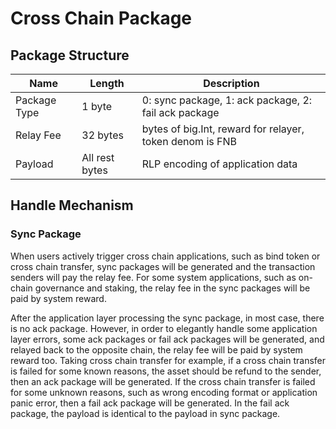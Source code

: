 # Cross Chain Package

## Package Structure

| Name           | Length         | Description                                              | 
| -------------- | -------------- | -------------------------------------------------------- |
| Package Type   | 1 byte         | 0: sync package, 1: ack package, 2: fail ack package     |
| Relay Fee      | 32 bytes       | bytes of big.Int, reward for relayer, token denom is FNB |
| Payload        | All rest bytes | RLP encoding of application data                         | 
 
## Handle Mechanism

### Sync Package

When users actively trigger cross chain applications, such as bind token or cross chain transfer, sync packages will be generated and the transaction senders will pay the relay fee. For some system applications, such as on-chain governance and staking, the relay fee in the sync packages will be paid by system reward. 

After the application layer processing the sync package, in most case, there is no ack package. However, in order to elegantly handle some application layer errors, some ack packages or fail ack packages will be generated, and relayed back to the opposite chain, the relay fee will be paid by system reward too. Taking cross chain transfer for example, if a cross chain transfer is failed for some known reasons, the asset should be refund to the sender, then an ack package will be generated. If the cross chain transfer is failed for some unknown reasons, such as wrong encoding format or application panic error, then a fail ack package will be generated. In the fail ack package, the payload is identical to the payload in sync package.
